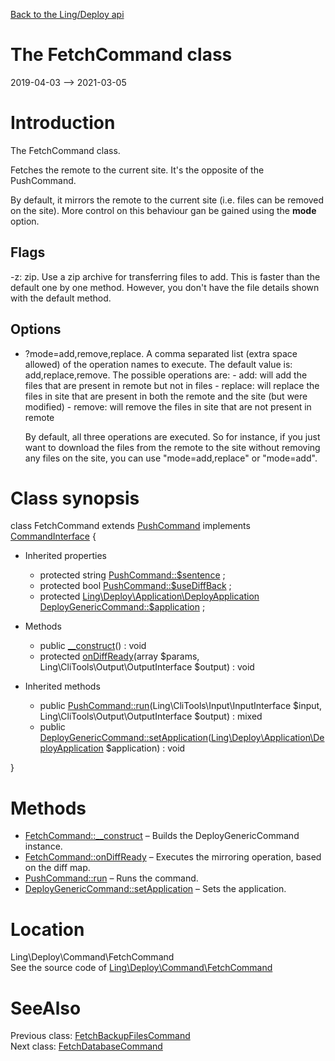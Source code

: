 [Back to the Ling/Deploy api](https://github.com/lingtalfi/Deploy/blob/master/doc/api/Ling/Deploy.md)



The FetchCommand class
================
2019-04-03 --> 2021-03-05






Introduction
============

The FetchCommand class.

Fetches the remote to the current site.
It's the opposite of the PushCommand.


By default, it mirrors the remote to the current site (i.e. files can be removed on the site).
More control on this behaviour gan be gained using the **mode** option.



Flags
----------

-z: zip. Use a zip archive for transferring files to add. This is faster than the default one by one method.
         However, you don't have the file details shown with the default method.


Options
------------

- ?mode=add,remove,replace.
     A comma separated list (extra space allowed) of the operation names to execute.
     The default value is: add,replace,remove.
     The possible operations are:
         - add: will add the files that are present in remote but not in files
         - replace: will replace the files in site that are present in both the remote and the site (but were modified)
         - remove: will remove the files in site that are not present in remote

     By default, all three operations are executed.
     So for instance, if you just want to download the files from the remote to the site without removing any
     files on the site, you can use "mode=add,replace" or "mode=add".



Class synopsis
==============


class <span class="pl-k">FetchCommand</span> extends [PushCommand](https://github.com/lingtalfi/Deploy/blob/master/doc/api/Ling/Deploy/Command/PushCommand.md) implements [CommandInterface](https://github.com/lingtalfi/CliTools/blob/master/doc/api/Ling/CliTools/Command/CommandInterface.md) {

- Inherited properties
    - protected string [PushCommand::$sentence](#property-sentence) ;
    - protected bool [PushCommand::$useDiffBack](#property-useDiffBack) ;
    - protected [Ling\Deploy\Application\DeployApplication](https://github.com/lingtalfi/Deploy/blob/master/doc/api/Ling/Deploy/Application/DeployApplication.md) [DeployGenericCommand::$application](#property-application) ;

- Methods
    - public [__construct](https://github.com/lingtalfi/Deploy/blob/master/doc/api/Ling/Deploy/Command/FetchCommand/__construct.md)() : void
    - protected [onDiffReady](https://github.com/lingtalfi/Deploy/blob/master/doc/api/Ling/Deploy/Command/FetchCommand/onDiffReady.md)(array $params, Ling\CliTools\Output\OutputInterface $output) : void

- Inherited methods
    - public [PushCommand::run](https://github.com/lingtalfi/Deploy/blob/master/doc/api/Ling/Deploy/Command/PushCommand/run.md)(Ling\CliTools\Input\InputInterface $input, Ling\CliTools\Output\OutputInterface $output) : mixed
    - public [DeployGenericCommand::setApplication](https://github.com/lingtalfi/Deploy/blob/master/doc/api/Ling/Deploy/Command/DeployGenericCommand/setApplication.md)([Ling\Deploy\Application\DeployApplication](https://github.com/lingtalfi/Deploy/blob/master/doc/api/Ling/Deploy/Application/DeployApplication.md) $application) : void

}






Methods
==============

- [FetchCommand::__construct](https://github.com/lingtalfi/Deploy/blob/master/doc/api/Ling/Deploy/Command/FetchCommand/__construct.md) &ndash; Builds the DeployGenericCommand instance.
- [FetchCommand::onDiffReady](https://github.com/lingtalfi/Deploy/blob/master/doc/api/Ling/Deploy/Command/FetchCommand/onDiffReady.md) &ndash; Executes the mirroring operation, based on the diff map.
- [PushCommand::run](https://github.com/lingtalfi/Deploy/blob/master/doc/api/Ling/Deploy/Command/PushCommand/run.md) &ndash; Runs the command.
- [DeployGenericCommand::setApplication](https://github.com/lingtalfi/Deploy/blob/master/doc/api/Ling/Deploy/Command/DeployGenericCommand/setApplication.md) &ndash; Sets the application.





Location
=============
Ling\Deploy\Command\FetchCommand<br>
See the source code of [Ling\Deploy\Command\FetchCommand](https://github.com/lingtalfi/Deploy/blob/master/Command/FetchCommand.php)



SeeAlso
==============
Previous class: [FetchBackupFilesCommand](https://github.com/lingtalfi/Deploy/blob/master/doc/api/Ling/Deploy/Command/FetchBackupFilesCommand.md)<br>Next class: [FetchDatabaseCommand](https://github.com/lingtalfi/Deploy/blob/master/doc/api/Ling/Deploy/Command/FetchDatabaseCommand.md)<br>

